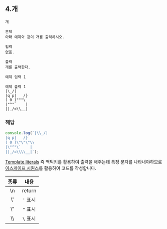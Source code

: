 ## 4.개

```
개

문제
아래 예제와 같이 개를 출력하시오.

입력
없음.

출력
개를 출력한다.

예제 입력 1

예제 출력 1
|\_/|
|q p|   /}
( 0 )"""\
|"^"`    |
||_/=\\__|
```

### 해답

```js
console.log(`|\\_/|
|q p|   /}
( 0 )\"\"\"\\
|\"^"\`    |
||_/=\\\\__|`);
```

[Template literals](https://developer.mozilla.org/ko/docs/Web/JavaScript/Reference/Template_literals) 즉 백틱키를 활용하여 출력을 해주는데 특정 문자를 나타내야하므로 [이스케이프 시퀀스](https://docs.microsoft.com/ko-kr/cpp/c-language/escape-sequences?view=msvc-170)를 활용하여 코드를 작성합니다.

| 종류 |   내용   |
| :--: | :------: |
|  \n  |  return  |
| \\'  | `'` 표시 |
| \\"  | `"` 표시 |
| \\\\ | `\` 표시 |
